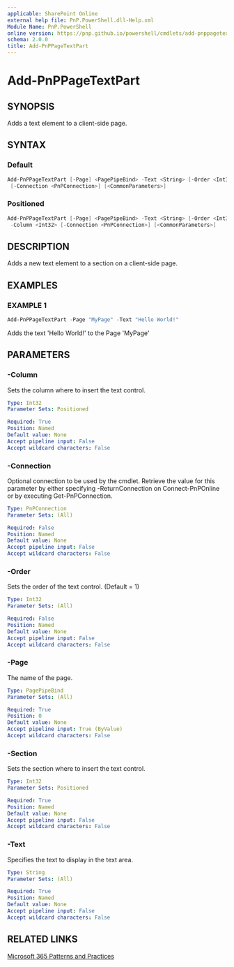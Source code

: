 ```yaml
---
applicable: SharePoint Online
external help file: PnP.PowerShell.dll-Help.xml
Module Name: PnP.PowerShell
online version: https://pnp.github.io/powershell/cmdlets/add-pnppagetextpart
schema: 2.0.0
title: Add-PnPPageTextPart
---
```


# Add-PnPPageTextPart

## SYNOPSIS
Adds a text element to a client-side page.

## SYNTAX

### Default
```powershell
Add-PnPPageTextPart [-Page] <PagePipeBind> -Text <String> [-Order <Int32>] 
 [-Connection <PnPConnection>] [<CommonParameters>]
```

### Positioned
```powershell
Add-PnPPageTextPart [-Page] <PagePipeBind> -Text <String> [-Order <Int32>] -Section <Int32>
 -Column <Int32> [-Connection <PnPConnection>] [<CommonParameters>]
```

## DESCRIPTION
Adds a new text element to a section on a client-side page.

## EXAMPLES

### EXAMPLE 1
```powershell
Add-PnPPageTextPart -Page "MyPage" -Text "Hello World!"
```

Adds the text 'Hello World!' to the Page 'MyPage'

## PARAMETERS

### -Column
Sets the column where to insert the text control.

```yaml
Type: Int32
Parameter Sets: Positioned

Required: True
Position: Named
Default value: None
Accept pipeline input: False
Accept wildcard characters: False
```

### -Connection
Optional connection to be used by the cmdlet. Retrieve the value for this parameter by either specifying -ReturnConnection on Connect-PnPOnline or by executing Get-PnPConnection.

```yaml
Type: PnPConnection
Parameter Sets: (All)

Required: False
Position: Named
Default value: None
Accept pipeline input: False
Accept wildcard characters: False
```

### -Order
Sets the order of the text control. (Default = 1)

```yaml
Type: Int32
Parameter Sets: (All)

Required: False
Position: Named
Default value: None
Accept pipeline input: False
Accept wildcard characters: False
```

### -Page
The name of the page.

```yaml
Type: PagePipeBind
Parameter Sets: (All)

Required: True
Position: 0
Default value: None
Accept pipeline input: True (ByValue)
Accept wildcard characters: False
```

### -Section
Sets the section where to insert the text control.

```yaml
Type: Int32
Parameter Sets: Positioned

Required: True
Position: Named
Default value: None
Accept pipeline input: False
Accept wildcard characters: False
```

### -Text
Specifies the text to display in the text area.

```yaml
Type: String
Parameter Sets: (All)

Required: True
Position: Named
Default value: None
Accept pipeline input: False
Accept wildcard characters: False
```



## RELATED LINKS

[Microsoft 365 Patterns and Practices](https://aka.ms/m365pnp)